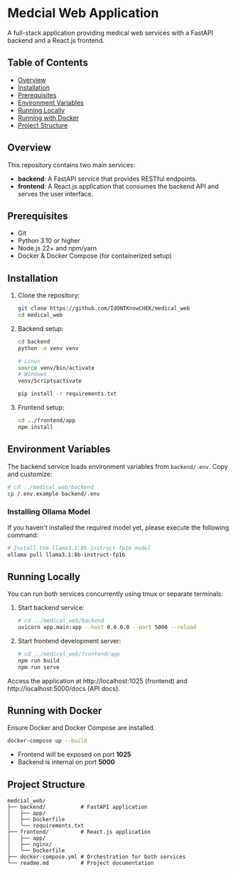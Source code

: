 # Medcial Web Application

A full-stack application providing medical web services with a FastAPI backend and a React.js frontend.

## Table of Contents
- [Overview](#overview)
- [Installation](#installation)
- [Prerequisites](#prerequisites)
- [Environment Variables](#environment-variables)
- [Running Locally](#running-locally)
- [Running with Docker](#running-with-docker)
- [Project Structure](#project-structure)

## Overview
This repository contains two main services:

- **backend**: A FastAPI service that provides RESTful endpoints.
- **frontend**: A React.js application that consumes the backend API and serves the user interface.

## Prerequisites
- Git
- Python 3.10 or higher
- Node.js 22+ and npm/yarn 
- Docker & Docker Compose (for containerized setup)

## Installation

1. Clone the repository:
   ```bash
   git clone https://github.com/IdONTKnowCHEK/medical_web
   cd medical_web
   ```

2. Backend setup:
   ```bash
   cd backend
   python -m venv venv
   
   # Linux
   source venv/bin/activate
   # Windows
   venv/Scriptsactivate

   pip install -r requirements.txt
   ```

3. Frontend setup:
   ```bash
   cd ../frontend/app
   npm install
   ```

## Environment Variables

The backend service loads environment variables from `backend/.env`. Copy and customize:

```bash
# cd ../medical_web/backend
cp /.env.example backend/.env
```  
### Installing Ollama Model

If you haven't installed the required model yet, please execute the following command:

```bash
# Install the llama3.1:8b-instruct-fp16 model
ollama pull llama3.1:8b-instruct-fp16
```

## Running Locally

You can run both services concurrently using tmux or separate terminals:

1. Start backend service:
   ```bash
   # cd ../medical_web/backend
   uvicorn app.main:app --host 0.0.0.0 --port 5000 --reload
   ```

2. Start frontend development server:
   ```bash
   # cd ../medical_web/frontend/app
   npm run build
   npm run serve
   ```

Access the application at http://localhost:1025 (frontend) and http://localhost:5000/docs (API docs).

## Running with Docker

Ensure Docker and Docker Compose are installed.

```bash
docker-compose up --build
```

- Frontend will be exposed on port **1025**
- Backend is internal on port **5000**

## Project Structure

```
medcial_web/
├── backend/           # FastAPI application
│   ├── app/           
│   ├── Dockerfile
│   └── requirements.txt
├── frontend/          # React.js application
│   ├── app/
│   ├── nginx/
│   └── Dockerfile
├── docker-compose.yml # Orchestration for both services
└── readme.md          # Project documentation
```
